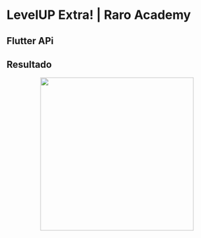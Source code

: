 # LevelUP Extra! | Raro Academy  
  
## Flutter APi  
  
## Resultado
<center>
<p float="left">  
  <img src="https://user-images.githubusercontent.com/30707007/125553405-658c7740-848e-4274-910d-5974ae7ed386.png" width="350" />  
</p>
</center>  
